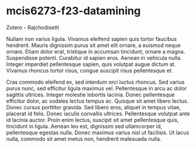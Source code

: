 # mcis6273-f23-datamining

Zotero - Rajchodisetti

Nullam non varius ligula. Vivamus eleifend sapien quis tortor faucibus hendrerit. Mauris dignissim purus sit amet elit ornare, a euismod neque ornare. Etiam dolor erat, tristique in accumsan tincidunt, ornare a magna. Suspendisse potenti. Curabitur id sapien eros. Aenean in vehicula nulla. Integer imperdiet pellentesque sapien, quis volutpat augue dictum at. Vivamus rhoncus tortor risus, congue suscipit risus pellentesque et.

Cras commodo eleifend ex, sed interdum orci luctus rhoncus. Sed varius purus nunc, sed efficitur ligula maximus vel. Pellentesque in arcu ac dolor sagittis ultrices. Integer molestie lobortis lacinia. Donec pellentesque efficitur dolor, ac sodales lectus tempus ac. Quisque sit amet libero lectus. Donec cursus porttitor gravida. Sed libero eros, aliquet in tempus vitae, placerat id felis. Donec iaculis convallis ultrices. Pellentesque volutpat ante id lacinia auctor. Proin enim lectus, suscipit sit amet pellentesque quis, tincidunt in ligula. Aenean leo est, dignissim sed ullamcorper id, pellentesque egestas nulla. Donec maximus varius nisl ut facilisis. Ut lacus nulla, commodo sit amet metus non, hendrerit malesuada nulla.
